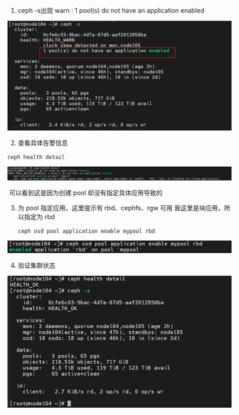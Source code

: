 1. ceph -s出现 warn : 1 pool(s) do not have an application enabled

![image-20240108103637343](assets/image-20240108103637343.png)

2. 查看具体告警信息

```
ceph health detail
```

![image-20240108103759378](assets/image-20240108103759378.png)

​	可以看到这是因为创建 pool 却没有指定具体应用导致的



3. 为 pool 指定应用，这里提示有 rbd、cephfs、rgw 可用
   我这里是块应用，所以指定为 rbd

   ```
   ceph osd pool application enable mypool rbd
   ```

![image-20240108104004610](assets/image-20240108104004610.png)

4. 验证集群状态

![image-20240108104028556](assets/image-20240108104028556.png)